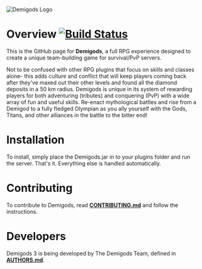![Demigods Logo](http://www.demigodsrpg.com/demigods_logo.png)

Overview [![Build Status](https://travis-ci.org/CensoredSoftware/Minecraft-Demigods.png?branch=master)](https://travis-ci.org/CensoredSoftware/Minecraft-Demigods)
========

This is the GitHub page for **Demigods**, a full RPG experience designed to create a unique team-building game for survival/PvP servers.

Not to be confused with other RPG plugins that focus on skills and classes alone- this adds culture and conflict that will keep players coming back after they've maxed out their other levels and found all the diamond deposits in a 50 km radius. Demigods is unique in its system of rewarding players for both adventuring (tributes) and conquering (PvP) with a wide array of fun and useful skills. Re-enact mythological battles and rise from a Demigod to a fully fledged Olympian as you ally yourself with the Gods, Titans, and other alliances in the battle to the bitter end!

Installation
============

To install, simply place the Demigods.jar in to your plugins folder and run the server. That's it. Everything else is handled automatically.


Contributing
============

To contribute to Demigods, read [**CONTRIBUTING.md**](CONTRIBUTING.md) and follow the instructions.


Developers
==========

Demigods 3 is being developed by The Demigods Team, defined in [**AUTHORS.md**](AUTHORS.md).
